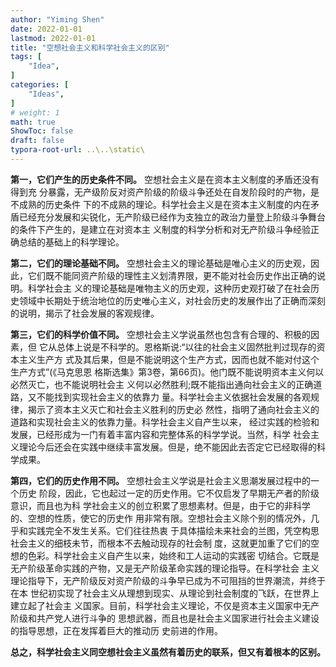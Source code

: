 ```yaml
---
author: "Yiming Shen"
date: 2022-01-01
lastmod: 2022-01-01
title: "空想社会主义和科学社会主义的区别"
tags: [
    "Idea",
]
categories: [
    "Ideas", 
]
# weight: 1
math: true
ShowToc: false
draft: false
typora-root-url: ..\..\static\
---
```


**第一，它们产生的历史条件不同。** 空想社会主义是在资本主义制度的矛盾还没有得到充    分暴露，无产级阶反对资产阶级的阶级斗争还处在自发阶段时的产物，是不成熟的历史条件    下的不成熟的理论。科学社会主义是在资本主义制度的内在矛盾已经充分发展和尖锐化，无产阶级已经作为支独立的政治力量登上阶级斗争舞台的条件下产生的，是建立在对资本主    义制度的科学分析和对无产阶级斗争经验正确总结的基础上的科学理论。


**第二，它们的理论基础不同。** 空想社会主义的理论基础是唯心主义的历史观，因此，它们既不能同资产阶级的理性主义划清界限，更不能对社会历史作出正确的说明。科学社会主    义的理论基础是唯物主义的历史观，这种历史观打破了在社会历史领域中长期处于统治地位的历史唯心主义，对社会历史的发展作出了正确而深刻的说明，揭示了社会发展的客观规律。    


**第三，它们的科学价值不同。** 空想社会主义学说虽然也包含有合理的、积极的因素，但 它从总体上说是不科学的。恩格斯说:“以往的社会主义固然批判过现存的资本主义生产方 式及其后果，但是不能说明这个生产方式，因而也就不能对付这个生产方式”(《马克思恩 格斯选集》第3卷，第66页)。他门既不能说明资本主义何以必然灭亡，也不能说明社会主 义何以必然胜利;既不能指出通向社会主义的正确道路，又不能找到实现社会主义的依靠力 量。科学社会主义依据社会发展的各观规律，揭示了资本主义灭亡和社会主义胜利的历史必 然性，指明了通向社会主义的道路和实现社会主义的依靠力量。科学社会主义自产生以来， 经过实践的检验和发展，已经形成为一门有着丰富内容和完整体系的科学学说。当然，科学 社会主义理论今后还会在实践中继续丰富发展。但是，绝不能因此去否定它已经取得的科学成果。 


**第四，它们的历史作用不同。** 空想社会主义学说是社会主义思潮发展过程中的一个历史 阶段，因此，它也起过一定的历史作用。它不仅启发了早期无产者的阶级意识，而且也为科 学社会主义的创立积累了思想素材。但是，由于它的非科学的、空想的性质，使它的历史作 用非常有限。空想社会主义除个别的情况外，几乎和实践完全不发生关系。它们往往热衷 于具体描绘未来社会的兰图，凭空构思社会主义的细枝未节，而根本不去触动现存的社会制 度，这就更加重了它们的空想的色彩。科学社会主义自产生以来，始终和工人运动的实践密 切结合。它既是无产阶级革命实践的产物，又是无产阶级革命实践的理论指导。在科学社会 主义理论指导下，无产阶级反对资产阶级的斗争早已成为不可阻挡的世界潮流，并终于在本 世纪初实现了社会主义从理想到现实、从理论到社会制度的飞跃，在世界上建立起了社会主 义国家。目前，科学社会主义理论，不仅是资本主义国家中无产阶级和共产党人进行斗争的 思想武器，而且也是社会主义国家进行社会主义建设的指导思想，正在发挥着巨大的推动历 史前进的作用。 

**总之，科学社会主义同空想社会主义虽然有着历史的联系，但又有着根本的区别。**
